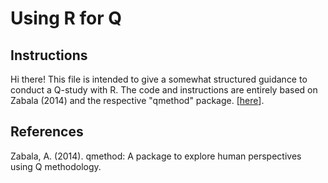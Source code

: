 # Using R for Q

## Instructions

Hi there! This file is intended to give a somewhat structured guidance to conduct a Q-study with R. The code and instructions are entirely based on Zabala (2014) and the respective "qmethod" package.  \[[here](https://github.com/aiorazabala/qmethod)\].

## References
Zabala, A. (2014). qmethod: A package to explore human perspectives using Q methodology.